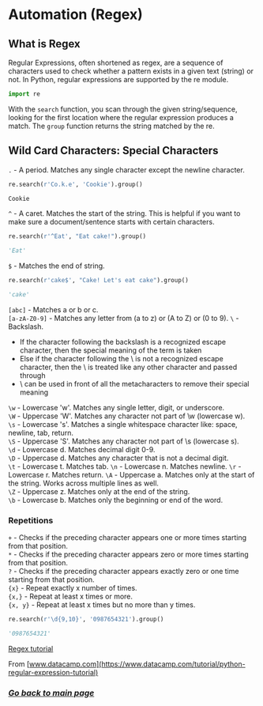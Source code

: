 # Automation (Regex)

## What is Regex

Regular Expressions, often shortened as regex, are a sequence of characters used to check whether a pattern exists in a given text (string) or not.
In Python, regular expressions are supported by the re module.

```python
import re
```

With the `search` function, you scan through the given string/sequence, looking for the first location where the regular expression produces a match.
The `group` function returns the string matched by the re.  


## Wild Card Characters: Special Characters

`.`  - A period. Matches any single character except the newline character.

```python
re.search(r'Co.k.e', 'Cookie').group()

Cookie
```

`^` - A caret. Matches the start of the string. This is helpful if you want to make sure a document/sentence starts with certain characters.

```python
re.search(r'^Eat', "Eat cake!").group()

'Eat'
```

`$` - Matches the end of string.

```python
re.search(r'cake$', "Cake! Let's eat cake").group()

'cake'
```

`[abc]` - Matches a or b or c.  
`[a-zA-Z0-9]` - Matches any letter from (a to z) or (A to Z) or (0 to 9).
`\` - Backslash.

- If the character following the backslash is a recognized escape character, then the special meaning of the term is taken  
- Else if the character following the \ is not a recognized escape character, then the \ is treated like any other character and passed through  
- \ can be used in front of all the metacharacters to remove their special meaning  

`\w` - Lowercase 'w'. Matches any single letter, digit, or underscore.  
`\W` - Uppercase 'W'. Matches any character not part of \w (lowercase w).  
`\s` - Lowercase 's'. Matches a single whitespace character like: space, newline, tab, return.  
`\S` - Uppercase 'S'. Matches any character not part of \s (lowercase s).  
`\d` - Lowercase d. Matches decimal digit 0-9.  
`\D` - Uppercase d. Matches any character that is not a decimal digit.  
`\t` - Lowercase t. Matches tab.
`\n` - Lowercase n. Matches newline.
`\r` - Lowercase r. Matches return.
`\A` - Uppercase a. Matches only at the start of the string. Works across multiple lines as well.  
`\Z` - Uppercase z. Matches only at the end of the string.  
`\b` - Lowercase b. Matches only the beginning or end of the word.  

### Repetitions

`+` - Checks if the preceding character appears one or more times starting from that position.  
`*` - Checks if the preceding character appears zero or more times starting from that position.  
`?` - Checks if the preceding character appears exactly zero or one time starting from that position.  
`{x}` - Repeat exactly x number of times.  
`{x,}` - Repeat at least x times or more.  
`{x, y}` - Repeat at least x times but no more than y times.  

```python
re.search(r'\d{9,10}', '0987654321').group()

'0987654321'
```

[Regex tutorial](https://www.datacamp.com/tutorial/python-regular-expression-tutorial)

From [www.datacamp.com](https://www.datacamp.com/tutorial/python-regular-expression-tutorial) 

### [_Go back to main page_](README.md)